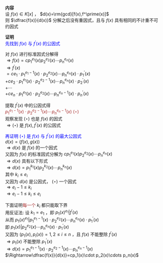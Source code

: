**内容**  
设 $f(x)\in K[x]$ ， $d(x)=\rm{gcd}[f(x),f^\prime(x)]$  
则 $\dfrac{f(x)}{d(x)}$ 分解之后没有重因式，且与 $f(x)$ 具有相同的不计重不可约因式  
  
**证明**  
<font color=blue>先找到 $f(x)$ 与 $f^\prime(x)$ 的公因式</font>  
  
对 $f(x)$ 进行标准因式分解得  
$\Rightarrow f(x)=cp_1^{e_1}(x)p_2^{e_2}(x)\cdots p_n^{e_n}(x)$  
$\Rightarrow f^\prime(x)$  
$=ce_1\cdot p_1^{e_1-1}(x)\cdot p_2^{e_2}(x)\cdots p_n^{e_n}(x)\cdot p_1^\prime(x)$  
$+ce_2\cdot p_1^{e_1}(x)\cdot p_2^{e_2-1}(x)\cdots p_n^{e_n}(x)\cdot p_2^\prime(x)$  
$+\cdots$  
$+ce_n\cdot p_1^{e_1}(x)\cdot p_2^{e_2}(x)\cdots p_n^{e_n-1}(x)\cdot p_n^\prime(x)$  
  
提取 $f^\prime(x)$ 中的公因式得  
<font color=brown> $p_1^{e_1-1}(x)\cdot p_2^{e_2-1}(x)\cdots p_n^{e_n-1}(x)\ (\star)$ </font>  
观察发现 $(\star)$ 也是 $f(x)$ 的因式  
$\Rightarrow(\star)$ 是 $f(x),f^\prime(x)$ 的公因式  
  
<font color=blue>再证明 $(\star)$ 是 $f(x)$ 与 $f^\prime(x)$ 的最大公因式</font>  
$d(x)=(f(x),g(x))$  
$\Rightarrow d(x)$ 是 $f(x)$ 的一个因式  
又因为 $f(x)$ 的标准因式分解为 $cp_1^{e_1}(x)p_2^{e_2}(x)\cdots p_n^{e_n}(x)$  
$\Rightarrow d(x)$ 具有以下形式  
$\Rightarrow d(x)=p_1^{k_1}(x)p_2^{k_2}(x)\cdots p_n^{k_n}(x)$  
其中 $k_i\leq e_i$  
又因为 $d(x)$ 是公因式， $(\star)$ 一个因式  
$\Rightarrow e_i-1\leq k_i$  
$\Rightarrow e_i-1\leq k_i\leq e_i$  
  
下面证明<font color=brown>每一个</font> $k_i$ 都只能取下界  
用反证法: 设 $k_1=e_1$ ，即 $p_1(x)^{e_1}|f^\prime(x)$  
从而 $p_1(x)^{e_1}|p_1^{e_1-1}(x)\cdot p_2^{e_2}(x)\cdots p_n^{e_n}(x)\cdot p_1^\prime(x)$  
即 $p_1(x)|p_2^{e_2}(x)\cdots p_n^{e_n}(x)\cdot p_1^\prime(x)$  
又因为 $(p_1(x),p_i(x))=1, 2\leq i\leq n$ ，且 $f(x)$ 不能整除 $f^\prime(x)$  
$\Rightarrow p_1(x)$ 不能整除 $p_1^\prime(x)$  
$\Rightarrow d(x)=p_1^{e_1-1}(x)\cdot p_2^{e_2-1}(x)\cdots p_n^{e_n-1}(x)$  
$\Rightarrow\dfrac{f(x)}{d(x)}=cp_1(x)\cdot p_2(x)\cdots p_n(x)$  
